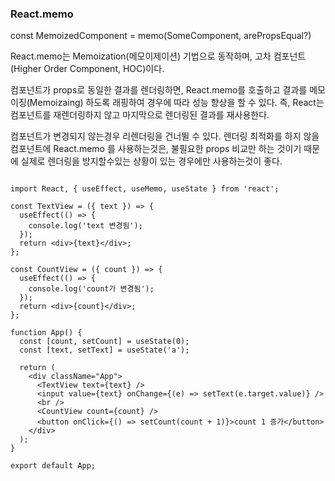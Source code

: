 ### React.memo

const MemoizedComponent = memo(SomeComponent, arePropsEqual?)

React.memo는 Memoization(메모이제이션) 기법으로 동작하며, 고차 컴포넌트(Higher Order Component, HOC)이다.

컴포넌트가 props로 동일한 결과를 렌더링하면, React.memo를 호출하고 결과를 메모이징(Memoizaing) 하도록 래핑하여 경우에 따라 성능 향상을 할 수 있다.
즉, React는 컴포넌트를 재렌더링하지 않고 마지막으로 렌더링된 결과를 재사용한다.

컴포넌트가 변경되지 않는경우 리렌더링을 건너뛸 수 있다.
렌더링 최적화를 하지 않을 컴포넌트에 React.memo 를 사용하는것은, 불필요한 props 비교만 하는 것이기 때문에 실제로 렌더링을 방지할수있는 상황이 있는 경우에만 사용하는것이 좋다.


```

import React, { useEffect, useMemo, useState } from 'react';

const TextView = ({ text }) => {
  useEffect(() => {
    console.log('text 변경됨');
  });
  return <div>{text}</div>;
};

const CountView = ({ count }) => {
  useEffect(() => {
    console.log('count가 변경됨');
  });
  return <div>{count}</div>;
};

function App() {
  const [count, setCount] = useState(0);
  const [text, setText] = useState('a');

  return (
    <div className="App">
      <TextView text={text} />
      <input value={text} onChange={(e) => setText(e.target.value)} />
      <br />
      <CountView count={count} />
      <button onClick={() => setCount(count + 1)}>count 1 증가</button>
    </div>
  );
}

export default App;

```
